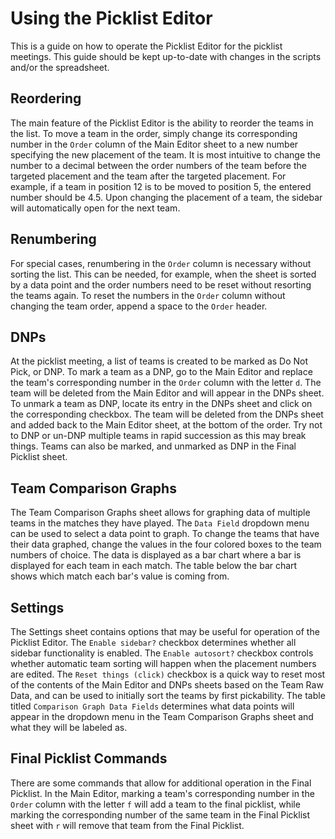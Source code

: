 # Using the Picklist Editor

This is a guide on how to operate the Picklist Editor for the picklist meetings. This guide should be kept up-to-date with changes in the scripts and/or the spreadsheet.

## Reordering

The main feature of the Picklist Editor is the ability to reorder the teams in the list. To move a team in the order, simply change its corresponding number in the `Order` column of the Main Editor sheet to a new number specifying the new placement of the team. It is most intuitive to change the number to a decimal between the order numbers of the team before the targeted placement and the team after the targeted placement. For example, if a team in position 12 is to be moved to position 5, the entered number should be 4.5. Upon changing the placement of a team, the sidebar will automatically open for the next team.

## Renumbering

For special cases, renumbering in the `Order` column is necessary without sorting the list. This can be needed, for example, when the sheet is sorted by a data point and the order numbers need to be reset without resorting the teams again. To reset the numbers in the `Order` column without changing the team order, append a space to the `Order` header.

## DNPs

At the picklist meeting, a list of teams is created to be marked as Do Not Pick, or DNP. To mark a team as a DNP, go to the Main Editor and replace the team's corresponding number in the `Order` column with the letter `d`. The team will be deleted from the Main Editor and will appear in the DNPs sheet. To unmark a team as DNP, locate its entry in the DNPs sheet and click on the corresponding checkbox. The team will be deleted from the DNPs sheet and added back to the Main Editor sheet, at the bottom of the order. Try not to DNP or un-DNP multiple teams in rapid succession as this may break things. Teams can also be marked, and unmarked as DNP in the Final Picklist sheet. 

## Team Comparison Graphs

The Team Comparison Graphs sheet allows for graphing data of multiple teams in the matches they have played. The `Data Field` dropdown menu can be used to select a data point to graph. To change the teams that have their data graphed, change the values in the four colored boxes to the team numbers of choice. The data is displayed as a bar chart where a bar is displayed for each team in each match. The table below the bar chart shows which match each bar's value is coming from.

## Settings

The Settings sheet contains options that may be useful for operation of the Picklist Editor. The `Enable sidebar?` checkbox determines whether all sidebar functionality is enabled. The `Enable autosort?` checkbox controls whether automatic team sorting will happen when the placement numbers are edited. The `Reset things (click)` checkbox is a quick way to reset most of the contents of the Main Editor and DNPs sheets based on the Team Raw Data, and can be used to initially sort the teams by first pickability. The table titled `Comparison Graph Data Fields` determines what data points will appear in the dropdown menu in the Team Comparison Graphs sheet and what they will be labeled as.

## Final Picklist Commands

There are some commands that allow for additional operation in the Final Picklist. In the Main Editor, marking a team's corresponding number in the `Order` column with the letter `f` will add a team to the final picklist, while marking the corresponding number of the same team in the Final Picklist sheet with `r` will remove that team from the Final Picklist. 